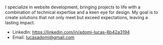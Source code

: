 I specialize in website development, bringing projects to life with a combination of technical expertise and a keen eye for design. My goal is to create solutions that not only meet but exceed expectations, leaving a lasting impact.

- LinkedIn: https://linkedin.com/in/adomi-lucas-6b42a3194
- Email: lucasadomi@gmail.com



